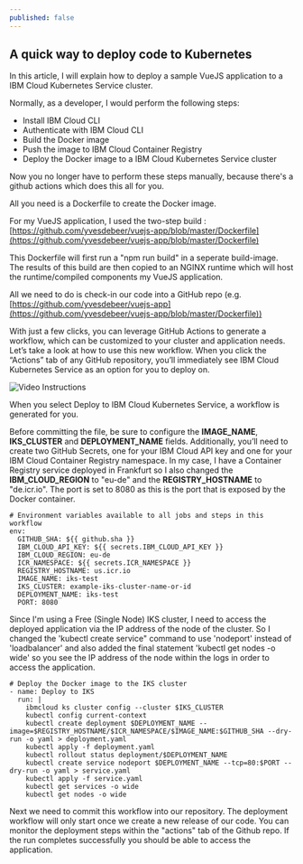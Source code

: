 ```yaml
---
published: false
---
```

## A quick way to deploy code to Kubernetes

In this article, I will explain how to deploy a sample VueJS application to a IBM Cloud Kubernetes Service cluster.

Normally, as a developer, I would perform the following steps:
- Install IBM Cloud CLI
- Authenticate with IBM Cloud CLI
- Build the Docker image
- Push the image to IBM Cloud Container Registry
- Deploy the Docker image to a IBM Cloud Kubernetes Service cluster

Now you no longer have to perform these steps manually, because there's a github actions which does
this all for you.

All you need is a Dockerfile to create the Docker image.

For my VueJS application, I used the two-step build : [https://github.com/yvesdebeer/vuejs-app/blob/master/Dockerfile](https://github.com/yvesdebeer/vuejs-app/blob/master/Dockerfile)

This Dockerfile will first run a "npm run build" in a seperate build-image.
The results of this build are then copied to an NGINX runtime which will host the runtime/compiled components my VueJS application.

All we need to do is check-in our code into a GitHub repo (e.g. [https://github.com/yvesdebeer/vuejs-app](https://github.com/yvesdebeer/vuejs-app/blob/master/Dockerfile))

With just a few clicks, you can leverage GitHub Actions to generate a workflow, which can be customized to your cluster and application needs.
Let’s take a look at how to use this new workflow. When you click the “Actions” tab of any GitHub repository, you’ll immediately see IBM Cloud Kubernetes Service as an option for you to deploy on.

![Video Instructions](https://youtu.be/r5hyAmuNHyE)

When you select Deploy to IBM Cloud Kubernetes Service, a workflow is generated for you.

Before committing the file, be sure to configure the **IMAGE_NAME**, **IKS_CLUSTER** and **DEPLOYMENT_NAME** fields. 
Additionally, you’ll need to create two GitHub Secrets, one for your IBM Cloud API key and one for your IBM Cloud Container Registry namespace.
In my case, I have a Container Registry service deployed in Frankfurt so I also changed the **IBM_CLOUD_REGION** to "eu-de" and the **REGISTRY_HOSTNAME** to "de.icr.io".
The port is set to 8080 as this is the port that is exposed by the Docker container.

	# Environment variables available to all jobs and steps in this workflow
	env:
	  GITHUB_SHA: ${{ github.sha }}
	  IBM_CLOUD_API_KEY: ${{ secrets.IBM_CLOUD_API_KEY }}
	  IBM_CLOUD_REGION: eu-de
	  ICR_NAMESPACE: ${{ secrets.ICR_NAMESPACE }}
	  REGISTRY_HOSTNAME: us.icr.io
	  IMAGE_NAME: iks-test
	  IKS_CLUSTER: example-iks-cluster-name-or-id
	  DEPLOYMENT_NAME: iks-test
	  PORT: 8080
	  
Since I'm using a Free (Single Node) IKS cluster, I need to access the deployed application via the IP address of the node of the cluster. So I changed the 'kubectl create service" command to use  'nodeport' instead of 'loadbalancer' and also added the final statement 'kubectl get nodes -o wide' so you see the IP address of the node within the logs in order to access the application.

	# Deploy the Docker image to the IKS cluster
    - name: Deploy to IKS
      run: |
        ibmcloud ks cluster config --cluster $IKS_CLUSTER
        kubectl config current-context
        kubectl create deployment $DEPLOYMENT_NAME --image=$REGISTRY_HOSTNAME/$ICR_NAMESPACE/$IMAGE_NAME:$GITHUB_SHA --dry-run -o yaml > deployment.yaml
        kubectl apply -f deployment.yaml
        kubectl rollout status deployment/$DEPLOYMENT_NAME
        kubectl create service nodeport $DEPLOYMENT_NAME --tcp=80:$PORT --dry-run -o yaml > service.yaml
        kubectl apply -f service.yaml
        kubectl get services -o wide
        kubectl get nodes -o wide

Next we need to commit this workflow into our repository.
The deployment workflow will only start once we create a new release of our code.
You can monitor the deployment steps within the "actions" tab of the Github repo.
If the run completes successfully you should be able to access the application.


